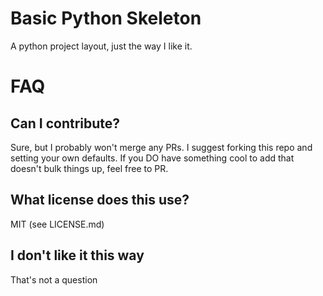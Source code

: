 # Basic Python Skeleton
A python project layout, just the way I like it.

# FAQ
## Can I contribute?  
Sure, but I probably won't merge any PRs. I suggest forking this repo and setting your own defaults. If you DO have something cool to add that doesn't bulk things up, feel free to PR.
## What license does this use?
MIT (see LICENSE.md)
## I don't like it this way  
That's not a question
